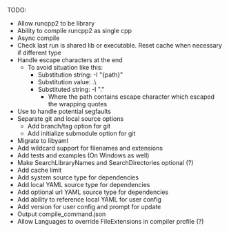 TODO:
- Allow runcpp2 to be library
- Ability to compile runcpp2 as single cpp
- Async compile
- Check last run is shared lib or executable. Reset cache when necessary if different type
- Handle escape characters at the end
    - To avoid situation like this:
        - Substitution string: -I "{path}"
        - Substitution value: .\
        - Substituted string: -I ".\"
            - Where the path contains escape character which escaped the wrapping quotes
- Use <csignal> to handle potential segfaults
- Separate git and local source options
    - Add branch/tag option for git
    - Add initialize submodule option for git
- Migrate to libyaml
- Add wildcard support for filenames and extensions
- Add tests and examples (On Windows as well)
- Make SearchLibraryNames and SearchDirectories optional (?)
- Add cache limit
- Add system source type for dependencies
- Add local YAML source type for dependencies
- Add optional url YAML source type for dependencies
- Add ability to reference local YAML for user config
- Add version for user config and prompt for update
- Output compile_command.json
- Allow Languages to override FileExtensions in compiler profile (?)
